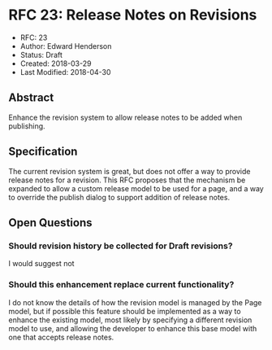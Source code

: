 # RFC 23: Release Notes on Revisions

* RFC: 23
* Author: Edward Henderson
* Status: Draft
* Created: 2018-03-29
* Last Modified: 2018-04-30

## Abstract

Enhance the revision system to allow release notes to be added when publishing.

## Specification

The current revision system is great, but does not offer a way to provide release
notes for a revision. This RFC proposes that the mechanism be expanded to allow a custom release model to be used for a page, and a way to override the publish dialog to support addition of release notes.


## Open Questions

### Should revision history be collected for Draft revisions?

I would suggest not

### Should this enhancement replace current functionality?

I do not know the details of how the revision model is managed by the Page model, but if possible this feature should be implemented as a way to enhance the existing model, most likely by specifying a different revision model to use, and allowing the developer to enhance this base model with one that accepts release notes.

